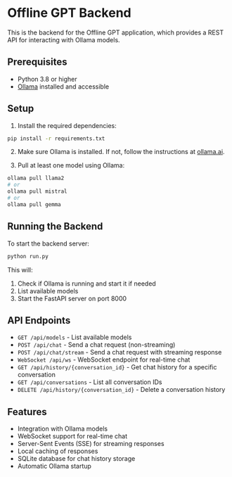# Offline GPT Backend

This is the backend for the Offline GPT application, which provides a REST API for interacting with Ollama models.

## Prerequisites

- Python 3.8 or higher
- [Ollama](https://ollama.ai/) installed and accessible

## Setup

1. Install the required dependencies:

```bash
pip install -r requirements.txt
```

2. Make sure Ollama is installed. If not, follow the instructions at [ollama.ai](https://ollama.ai/).

3. Pull at least one model using Ollama:

```bash
ollama pull llama2
# or
ollama pull mistral
# or
ollama pull gemma
```

## Running the Backend

To start the backend server:

```bash
python run.py
```

This will:
1. Check if Ollama is running and start it if needed
2. List available models
3. Start the FastAPI server on port 8000

## API Endpoints

- `GET /api/models` - List available models
- `POST /api/chat` - Send a chat request (non-streaming)
- `POST /api/chat/stream` - Send a chat request with streaming response
- `WebSocket /api/ws` - WebSocket endpoint for real-time chat
- `GET /api/history/{conversation_id}` - Get chat history for a specific conversation
- `GET /api/conversations` - List all conversation IDs
- `DELETE /api/history/{conversation_id}` - Delete a conversation history

## Features

- Integration with Ollama models
- WebSocket support for real-time chat
- Server-Sent Events (SSE) for streaming responses
- Local caching of responses
- SQLite database for chat history storage
- Automatic Ollama startup 